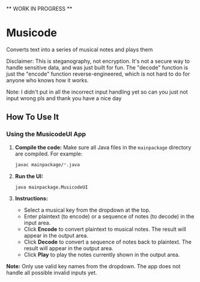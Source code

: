 ** WORK IN PROGRESS **

# Musicode
Converts text into a series of musical notes and plays them

Disclaimer: This is steganography, not encryption. It's not a secure way to handle sensitive data, and was just built for fun. The "decode" function is just the "encode" function reverse-engineered, which is not hard to do for anyone who knows how it works.

Note: I didn't put in all the incorrect input handling yet so can you just not input wrong pls and thank you have a nice day

## How To Use It

### Using the MusicodeUI App

1. **Compile the code:**
   Make sure all Java files in the `mainpackage` directory are compiled. For example:
   ```sh
   javac mainpackage/*.java
   ```

2. **Run the UI:**
   ```sh
   java mainpackage.MusicodeUI
   ```

3. **Instructions:**
   - Select a musical key from the dropdown at the top.
   - Enter plaintext (to encode) or a sequence of notes (to decode) in the input area.
   - Click **Encode** to convert plaintext to musical notes. The result will appear in the output area.
   - Click **Decode** to convert a sequence of notes back to plaintext. The result will appear in the output area.
   - Click **Play** to play the notes currently shown in the output area.

**Note:** Only use valid key names from the dropdown. The app does not handle all possible invalid inputs yet.
